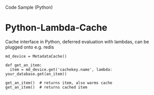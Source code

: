 Code Sample (Python)

Python-Lambda-Cache
===================

Cache interface in Python, deferred evaluation with lambdas, can be plugged onto e.g. redis

    md_device = MetadataCache()
    
    def get_an_item:
      item = md_device.get('cachekey.name', lambda: your_database.get(an_item))
      
    get_an_item()  # returns item, also warms cache
    get_an_item()  # returns cached item
    
    
    
